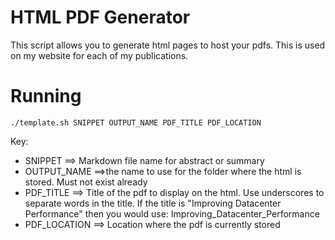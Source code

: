 # HTML PDF Generator

This script allows you to generate html pages to host your pdfs. This is used on my website for each of my publications.



# Running




`./template.sh SNIPPET OUTPUT_NAME PDF_TITLE PDF_LOCATION`

Key:
- SNIPPET ==> Markdown file name for abstract or summary
- OUTPUT_NAME ==>the name to use for the folder where the html is stored. Must not exist already
- PDF_TITLE ==> Title of the pdf to display on the html. Use  underscores to separate words in the title. If the title is "Improving Datacenter Performance" then you would use: Improving_Datacenter_Performance 
- PDF_LOCATION ==> Location where the pdf is currently stored 

